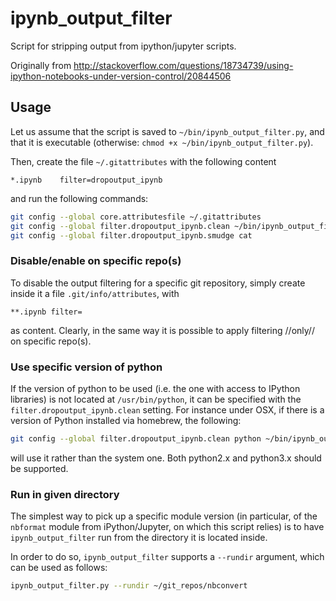# ipynb_output_filter
Script for stripping output from ipython/jupyter scripts.

Originally from http://stackoverflow.com/questions/18734739/using-ipython-notebooks-under-version-control/20844506

## Usage

Let us assume that the script is saved to ```~/bin/ipynb_output_filter.py```, and that it is executable (otherwise: ```chmod +x ~/bin/ipynb_output_filter.py```).

Then, create the file ```~/.gitattributes``` with the following content

```file
*.ipynb    filter=dropoutput_ipynb
```

and run the following commands:

```sh
git config --global core.attributesfile ~/.gitattributes
git config --global filter.dropoutput_ipynb.clean ~/bin/ipynb_output_filter.py
git config --global filter.dropoutput_ipynb.smudge cat
```

### Disable/enable on specific repo(s)

To disable the output filtering for a specific git repository, simply create inside it a file ```.git/info/attributes```, with

```file
**.ipynb filter=
```

as content. Clearly, in the same way it is possible to apply filtering //only// on specific repo(s).


### Use specific version of python

If the version of python to be used (i.e. the one with access to IPython
libraries) is not located at ``/usr/bin/python``, it can be specified with the
``filter.dropoutput_ipynb.clean`` setting. For instance under OSX, if there
is a version of Python installed via homebrew, the following:

```sh
git config --global filter.dropoutput_ipynb.clean python ~/bin/ipynb_output_filter.py
```

will use it rather than the system one. Both python2.x and python3.x should be
supported.

### Run in given directory

The simplest way to pick up a specific module version (in particular, of the
``nbformat`` module from iPython/Jupyter, on which this script relies) is to
have ``ipynb_output_filter`` run from the directory it is located inside.

In order to do so, ``ipynb_output_filter`` supports a ``--rundir`` argument,
which can be used as follows:

```sh 
ipynb_output_filter.py --rundir ~/git_repos/nbconvert
```
